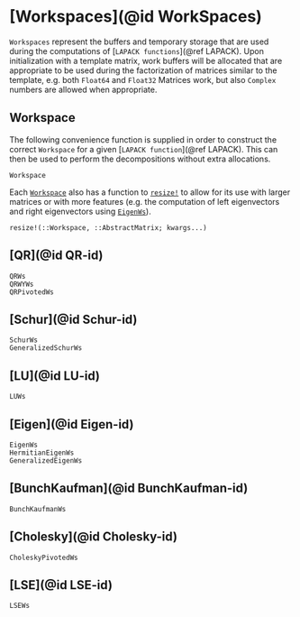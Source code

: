 # [Workspaces](@id WorkSpaces)
`Workspaces` represent the buffers and temporary storage that are used during the computations of [`LAPACK functions`](@ref LAPACK).
Upon initialization with a template matrix, work buffers will be allocated that are appropriate to be used during the factorization of matrices similar to the template, e.g. both `Float64` and `Float32` Matrices work, but also `Complex` numbers are allowed when appropriate.

## Workspace
The following convenience function is supplied in order to construct the correct `Workspace` for a given [`LAPACK function`](@ref LAPACK).
This can then be used to perform the decompositions without extra allocations.
```@docs
Workspace
```
Each [`Workspace`](@ref) also has a function to [`resize!`](@ref) to allow for its use with larger matrices or with more features (e.g. the computation of left eigenvectors and right eigenvectors using [`EigenWs`](@ref)).
```@docs
resize!(::Workspace, ::AbstractMatrix; kwargs...)
```

## [QR](@id QR-id)

```@docs
QRWs
QRWYWs
QRPivotedWs
```

## [Schur](@id Schur-id)

```@docs
SchurWs
GeneralizedSchurWs
```

## [LU](@id LU-id)
```@docs
LUWs
```

## [Eigen](@id Eigen-id)
```@docs
EigenWs
HermitianEigenWs
GeneralizedEigenWs
```

## [BunchKaufman](@id BunchKaufman-id)
```@docs
BunchKaufmanWs
```

## [Cholesky](@id Cholesky-id)
```@docs
CholeskyPivotedWs
```

## [LSE](@id LSE-id)
```@docs
LSEWs
```

